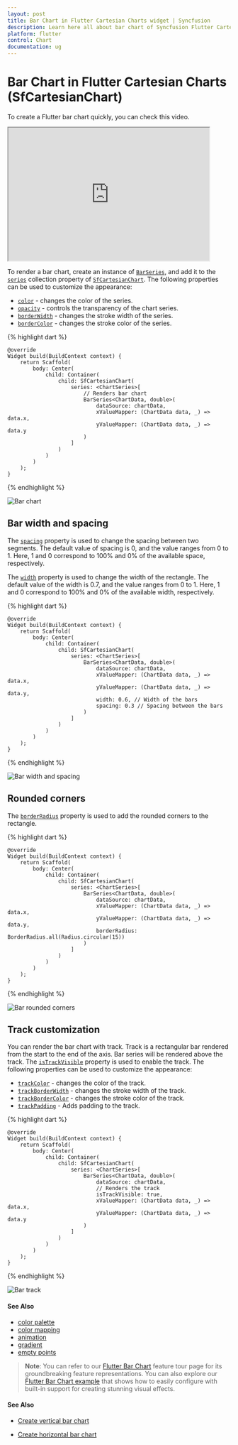 ```yaml
---
layout: post
title: Bar Chart in Flutter Cartesian Charts widget | Syncfusion 
description: Learn here all about bar chart of Syncfusion Flutter Cartesian Charts (SfCartesianChart) widget and more.
platform: flutter
control: Chart
documentation: ug
---
```


# Bar Chart in Flutter Cartesian Charts (SfCartesianChart)

To create a Flutter bar chart quickly, you can check this video.

<style>#flutterBarChartTutorial{width : 90% !important; height: 300px !important }</style>
<iframe id='flutterBarChartTutorial' src='https://www.youtube.com/embed/MHQzCN_jD1Q'></iframe>

To render a bar chart, create an instance of [`BarSeries`](https://pub.dev/documentation/syncfusion_flutter_charts/latest/charts/BarSeries-class.html), and add it to the [`series`](https://pub.dev/documentation/syncfusion_flutter_charts/latest/charts/SfCartesianChart/series.html) collection property of [`SfCartesianChart`](https://pub.dev/documentation/syncfusion_flutter_charts/latest/charts/SfCartesianChart/SfCartesianChart.html). The following properties can be used to customize the appearance:

* [`color`](https://pub.dev/documentation/syncfusion_flutter_charts/latest/charts/CartesianSeries/color.html) - changes the color of the series.
* [`opacity`](https://pub.dev/documentation/syncfusion_flutter_charts/latest/charts/CartesianSeries/opacity.html) - controls the transparency of the chart series.
* [`borderWidth`](https://pub.dev/documentation/syncfusion_flutter_charts/latest/charts/CartesianSeries/borderWidth.html) - changes the stroke width of the series.
* [`borderColor`](https://pub.dev/documentation/syncfusion_flutter_charts/latest/charts/CartesianSeries/borderColor.html) - changes the stroke color of the series.

{% highlight dart %} 
    
    @override
    Widget build(BuildContext context) {
        return Scaffold(
            body: Center(
                child: Container(
                    child: SfCartesianChart(
                        series: <ChartSeries>[
                            // Renders bar chart
                            BarSeries<ChartData, double>(
                                dataSource: chartData,
                                xValueMapper: (ChartData data, _) => data.x,
                                yValueMapper: (ChartData data, _) => data.y
                            )
                        ]
                    )
                )   
            )
        );
    }

{% endhighlight %}

![Bar chart](cartesian-chart-types-images/bar.jpg)

## Bar width and spacing

The [`spacing`](https://pub.dev/documentation/syncfusion_flutter_charts/latest/charts/BarSeries/spacing.html) property is used to change the spacing between two segments. The default value of spacing is 0, and the value ranges from 0 to 1. Here, 1 and 0 correspond to 100% and 0% of the available space, respectively.

The [`width`](https://pub.dev/documentation/syncfusion_flutter_charts/latest/charts/CartesianSeries/width.html) property is used to change the width of the rectangle. The default value of the width is 0.7, and the value ranges from 0 to 1. Here, 1 and 0 correspond to 100% and 0% of the available width, respectively.

{% highlight dart %} 
    
    @override
    Widget build(BuildContext context) {
        return Scaffold(
            body: Center(
                child: Container(
                    child: SfCartesianChart(
                        series: <ChartSeries>[
                            BarSeries<ChartData, double>(
                                dataSource: chartData,
                                xValueMapper: (ChartData data, _) => data.x,
                                yValueMapper: (ChartData data, _) => data.y,
                                width: 0.6, // Width of the bars
                                spacing: 0.3 // Spacing between the bars
                            )
                        ]
                    )
                )   
            )
        );
    }

{% endhighlight %}

![Bar width and spacing](cartesian-chart-types-images/bar_width_spacing.jpg)

## Rounded corners

The [`borderRadius`](https://pub.dev/documentation/syncfusion_flutter_charts/latest/charts/BarSeries/borderRadius.html) property is used to add the rounded corners to the rectangle.

{% highlight dart %} 
    
    @override
    Widget build(BuildContext context) {
        return Scaffold(
            body: Center(
                child: Container(
                    child: SfCartesianChart(
                        series: <ChartSeries>[
                            BarSeries<ChartData, double>(
                                dataSource: chartData,
                                xValueMapper: (ChartData data, _) => data.x,
                                yValueMapper: (ChartData data, _) => data.y,
                                borderRadius: BorderRadius.all(Radius.circular(15))
                            )
                        ]
                    )
                )   
            )
        );
    }

{% endhighlight %}

![Bar rounded corners](cartesian-chart-types-images/rounded_bar.jpg)

## Track customization

You can render the bar chart with track. Track is a rectangular bar rendered from the start to the end of the axis. Bar series will be rendered above the track. The [`isTrackVisible`](https://pub.dev/documentation/syncfusion_flutter_charts/latest/charts/BarSeries/isTrackVisible.html) property is used to enable the track. The following properties can be used to customize the appearance:

* [`trackColor`](https://pub.dev/documentation/syncfusion_flutter_charts/latest/charts/BarSeries/trackColor.html) - changes the color of the track.
* [`trackBorderWidth`](https://pub.dev/documentation/syncfusion_flutter_charts/latest/charts/BarSeries/trackBorderWidth.html) - changes the stroke width of the track.
* [`trackBorderColor`](https://pub.dev/documentation/syncfusion_flutter_charts/latest/charts/BarSeries/trackBorderColor.html) - changes the stroke color of the track.
* [`trackPadding`](https://pub.dev/documentation/syncfusion_flutter_charts/latest/charts/BarSeries/trackPadding.html) - Adds padding to the track.

{% highlight dart %} 
    
    @override
    Widget build(BuildContext context) {
        return Scaffold(
            body: Center(
                child: Container(
                    child: SfCartesianChart(
                        series: <ChartSeries>[
                            BarSeries<ChartData, double>(
                                dataSource: chartData,
                                // Renders the track
                                isTrackVisible: true,
                                xValueMapper: (ChartData data, _) => data.x,
                                yValueMapper: (ChartData data, _) => data.y
                            )
                        ]
                    )
                )   
            )
        );
    }

{% endhighlight %}

![Bar track](cartesian-chart-types-images/track_bar.jpg)

#### See Also

 * [color palette](./cartesian-charts/series-customization#color-palette) 
 * [color mapping](./cartesian-charts/series-customization#color-mapping-for-data-points)
 * [animation](./cartesian-charts/series-customization#animation)
 * [gradient](./cartesian-charts/series-customization#gradient-fill)
 * [empty points](./cartesian-charts/series-customization#empty-points) 

>**Note**: You can refer to our [Flutter Bar Chart](https://www.syncfusion.com/flutter-widgets/flutter-charts/chart-types/bar-chart) feature tour page for its groundbreaking feature representations. You can also explore our [Flutter Bar Chart example](https://flutter.syncfusion.com/#/cartesian-charts/chart-types/bar/default-bar-chart) that shows how to easily configure with built-in support for creating stunning visual effects.

#### See Also

* [Create vertical bar chart](https://www.syncfusion.com/kb/12348/how-to-create-vertical-bar-chart-in-flutter-using-cartesian-charts-widget-sfcartesianchart)

* [Create horizontal bar chart](https://www.syncfusion.com/kb/12347/how-to-create-horizontal-bar-chart-in-flutter-using-cartesian-charts-widget)
